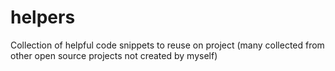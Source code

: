 # helpers
Collection of helpful code snippets to reuse on project (many collected from other open source projects not created by myself)
